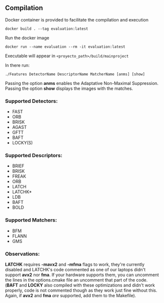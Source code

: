 ## Compilation ##
Docker container is provided to facilitate the compilation and execution

```
docker build . --tag evaluation:latest
```
Run the docker image
```
docker run --name evaluation --rm -it evaluation:latest
```

Executable will appear in `<proyecto_path>/build/mainproject`

In there run:

`./Features DetectorName DescriptorName MatcherName [anms] [show]`

Passing the option **anms** enables the Adaptative Non-Maximal Suppression.
Passing the option **show** displays the images with the matches.
### Supported Detectors: ###
- FAST
- ORB
- BRISK
- AGAST
- GFTT
- BAFT
- LOCKY(S)

### Supported Descriptors: ###
- BRIEF
- BRISK
- FREAK
- ORB
- LATCH
- LATCHK\*
- LDB
- BAFT
- BOLD

### Supported Matchers: ###
- BFM
- FLANN
- GMS

### Observations: ###

**LATCHK** requires **-mavx2** and **-mfma** flags to work, they're currently disabled and
LATCHK's code commented as one of our laptops didn't support **avx2** nor **fma**. If
your hardware supports them, you can uncomment the lines in the options.cmake file an uncomment
that part of the code. (**BAFT** and **LOCKY** also compiled with these optimizations
and didn't work properly, code is not commented though as they work just fine
without this. Again, if **avx2** and **fma** *are* supported, add them to the Makefile).

